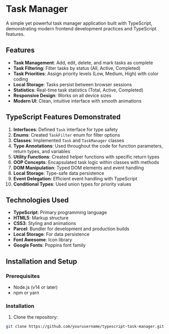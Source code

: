 # Task Manager

A simple yet powerful task manager application built with TypeScript, demonstrating modern frontend development practices and TypeScript features.

## Features

- **Task Management**: Add, edit, delete, and mark tasks as complete
- **Task Filtering**: Filter tasks by status (All, Active, Completed)
- **Task Priorities**: Assign priority levels (Low, Medium, High) with color coding
- **Local Storage**: Tasks persist between browser sessions
- **Statistics**: Real-time task statistics (Total, Active, Completed)
- **Responsive Design**: Works on all device sizes
- **Modern UI**: Clean, intuitive interface with smooth animations

## TypeScript Features Demonstrated

1. **Interfaces**: Defined `Task` interface for type safety
2. **Enums**: Created `TaskFilter` enum for filter options
3. **Classes**: Implemented `Task` and `TaskManager` classes
4. **Type Annotations**: Used throughout the code for function parameters, return types, and variables
5. **Utility Functions**: Created helper functions with specific return types
6. **OOP Concepts**: Encapsulated task logic within classes with methods
7. **DOM Manipulation**: Typed DOM elements and event handling
8. **Local Storage**: Type-safe data persistence
9. **Event Delegation**: Efficient event handling with TypeScript
10. **Conditional Types**: Used union types for priority values

## Technologies Used

- **TypeScript**: Primary programming language
- **HTML5**: Markup structure
- **CSS3**: Styling and animations
- **Parcel**: Bundler for development and production builds
- **Local Storage**: For data persistence
- **Font Awesome**: Icon library
- **Google Fonts**: Poppins font family

## Installation and Setup

### Prerequisites

- Node.js (v14 or later)
- npm or yarn

### Installation

1. Clone the repository:
```bash
git clone https://github.com/yourusername/typescript-task-manager.git

